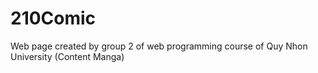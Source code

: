 # 210Comic
Web page created by group 2 of web programming course of Quy Nhon University (Content Manga)
